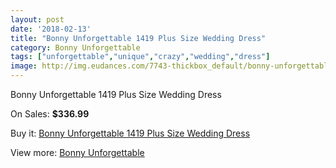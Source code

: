 ```yaml
---
layout: post
date: '2018-02-13'
title: "Bonny Unforgettable 1419 Plus Size Wedding Dress"
category: Bonny Unforgettable
tags: ["unforgettable","unique","crazy","wedding","dress"]
image: http://img.eudances.com/7743-thickbox_default/bonny-unforgettable-1419-plus-size-wedding-dress.jpg
---
```

Bonny Unforgettable 1419 Plus Size Wedding Dress

On Sales: **$336.99**
<a href="https://www.eudances.com/en/bonny-unforgettable/2736-bonny-unforgettable-1419-plus-size-wedding-dress.html"><amp-img layout="responsive" width="600" height="600" src="//img.eudances.com/7743-thickbox_default/bonny-unforgettable-1419-plus-size-wedding-dress.jpg" alt="Bonny Unforgettable 1419 Plus Size Wedding Dress 0" /></a>
<a href="https://www.eudances.com/en/bonny-unforgettable/2736-bonny-unforgettable-1419-plus-size-wedding-dress.html"><amp-img layout="responsive" width="600" height="600" src="//img.eudances.com/7745-thickbox_default/bonny-unforgettable-1419-plus-size-wedding-dress.jpg" alt="Bonny Unforgettable 1419 Plus Size Wedding Dress 1" /></a>
<a href="https://www.eudances.com/en/bonny-unforgettable/2736-bonny-unforgettable-1419-plus-size-wedding-dress.html"><amp-img layout="responsive" width="600" height="600" src="//img.eudances.com/7744-thickbox_default/bonny-unforgettable-1419-plus-size-wedding-dress.jpg" alt="Bonny Unforgettable 1419 Plus Size Wedding Dress 2" /></a>

Buy it: [Bonny Unforgettable 1419 Plus Size Wedding Dress](https://www.eudances.com/en/bonny-unforgettable/2736-bonny-unforgettable-1419-plus-size-wedding-dress.html "Bonny Unforgettable 1419 Plus Size Wedding Dress")

View more: [Bonny Unforgettable](https://www.eudances.com/en/41-bonny-unforgettable "Bonny Unforgettable")